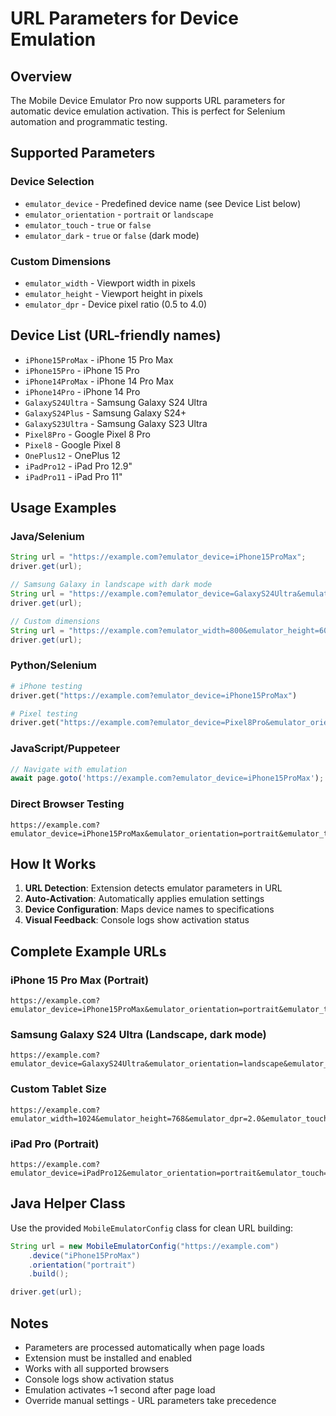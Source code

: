 # URL Parameters for Device Emulation

## Overview
The Mobile Device Emulator Pro now supports URL parameters for automatic device emulation activation. This is perfect for Selenium automation and programmatic testing.

## Supported Parameters

### Device Selection
- `emulator_device` - Predefined device name (see Device List below)
- `emulator_orientation` - `portrait` or `landscape`
- `emulator_touch` - `true` or `false`
- `emulator_dark` - `true` or `false` (dark mode)


### Custom Dimensions
- `emulator_width` - Viewport width in pixels
- `emulator_height` - Viewport height in pixels  
- `emulator_dpr` - Device pixel ratio (0.5 to 4.0)

## Device List (URL-friendly names)
- `iPhone15ProMax` - iPhone 15 Pro Max
- `iPhone15Pro` - iPhone 15 Pro
- `iPhone14ProMax` - iPhone 14 Pro Max
- `iPhone14Pro` - iPhone 14 Pro
- `GalaxyS24Ultra` - Samsung Galaxy S24 Ultra
- `GalaxyS24Plus` - Samsung Galaxy S24+
- `GalaxyS23Ultra` - Samsung Galaxy S23 Ultra
- `Pixel8Pro` - Google Pixel 8 Pro
- `Pixel8` - Google Pixel 8
- `OnePlus12` - OnePlus 12
- `iPadPro12` - iPad Pro 12.9"
- `iPadPro11` - iPad Pro 11"

## Usage Examples

### Java/Selenium
```java
String url = "https://example.com?emulator_device=iPhone15ProMax";
driver.get(url);

// Samsung Galaxy in landscape with dark mode
String url = "https://example.com?emulator_device=GalaxyS24Ultra&emulator_orientation=landscape&emulator_dark=true";
driver.get(url);

// Custom dimensions
String url = "https://example.com?emulator_width=800&emulator_height=600&emulator_dpr=2.0&emulator_touch=true";
driver.get(url);
```

### Python/Selenium
```python
# iPhone testing
driver.get("https://example.com?emulator_device=iPhone15ProMax")

# Pixel testing
driver.get("https://example.com?emulator_device=Pixel8Pro&emulator_orientation=portrait&emulator_dark=true")
```

### JavaScript/Puppeteer
```javascript
// Navigate with emulation
await page.goto('https://example.com?emulator_device=iPhone15ProMax');
```

### Direct Browser Testing
```
https://example.com?emulator_device=iPhone15ProMax&emulator_orientation=portrait&emulator_touch=true&emulator_dark=false&emulator_skin=true
```

## How It Works

1. **URL Detection**: Extension detects emulator parameters in URL
2. **Auto-Activation**: Automatically applies emulation settings
3. **Device Configuration**: Maps device names to specifications
4. **Visual Feedback**: Console logs show activation status

## Complete Example URLs

### iPhone 15 Pro Max (Portrait)
```
https://example.com?emulator_device=iPhone15ProMax&emulator_orientation=portrait&emulator_touch=true&emulator_dark=false
```

### Samsung Galaxy S24 Ultra (Landscape, dark mode)
```
https://example.com?emulator_device=GalaxyS24Ultra&emulator_orientation=landscape&emulator_touch=true&emulator_dark=true
```

### Custom Tablet Size
```
https://example.com?emulator_width=1024&emulator_height=768&emulator_dpr=2.0&emulator_touch=true&emulator_dark=false
```

### iPad Pro (Portrait)
```
https://example.com?emulator_device=iPadPro12&emulator_orientation=portrait&emulator_touch=true
```

## Java Helper Class

Use the provided `MobileEmulatorConfig` class for clean URL building:

```java
String url = new MobileEmulatorConfig("https://example.com")
    .device("iPhone15ProMax")
    .orientation("portrait")
    .build();

driver.get(url);
```

## Notes

- Parameters are processed automatically when page loads
- Extension must be installed and enabled
- Works with all supported browsers
- Console logs show activation status
- Emulation activates ~1 second after page load
- Override manual settings - URL parameters take precedence